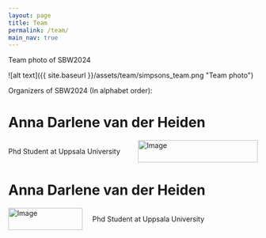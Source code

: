 ```yaml
---
layout: page
title: Team
permalink: /team/
main_nav: true
---
```


Team photo of SBW2024

![alt text]({{ site.baseurl }}/assets/team/simpsons_team.png "Team photo")

Organizers of SBW2024 (In alphabet order):

<!-- First member: -->
<h1 id="two column layout">Anna Darlene van der Heiden</h1>

<div style="display: flex;">
    <div style="flex: 1; padding-right: 10px;">
        <!-- Place your text content here -->
        <p>Phd Student at Uppsala University
        </p>
    </div>
    <div style="flex: 1; padding-left: 10px;">
        <img src="{{ site.baseurl }}/assets/team/Anna_Darlene_modified.png" alt="Image" style="width: 100%;">
    </div>
</div>

<!-- Second member: -->
<h1 id="two column layout">Anna Darlene van der Heiden</h1>

<div style="display: flex;">
    <div style="flex: 0 0 150px; padding-right: 10px;">
        <img src="{{ site.baseurl }}/assets/team/Bangzhuo_tong_modified.png" alt="Image" style="width: 100%;">
    </div>
    <div style="flex: 1; padding-left: 10px;">
        <!-- Place your text content here -->
        <p>Phd Student at Uppsala University
        </p>
    </div>
</div>

<!-- Third member: -->
<!-- So on... -->

